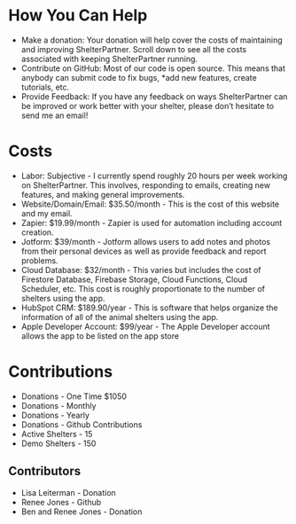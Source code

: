 # How You Can Help
* Make a donation: Your donation will help cover the costs of maintaining and improving ShelterPartner. Scroll down to see all the costs associated with keeping ShelterPartner running.
* Contribute on GitHub: Most of our code is open source. This means that anybody can submit code to fix bugs, *add new features, create tutorials, etc.
* Provide Feedback: If you have any feedback on ways ShelterPartner can be improved or work better with your shelter, please don’t hesitate to send me an email!
# Costs
* Labor: Subjective - I currently spend roughly 20 hours per week working on ShelterPartner. This involves, responding to emails, creating new features, and making general improvements.
* Website/Domain/Email: $35.50/month - This is the cost of this website and my email.
* Zapier: $19.99/month - Zapier is used for automation including account creation.
* Jotform: $39/month - Jotform allows users to add notes and photos from their personal devices as well as provide feedback and report problems.
* Cloud Database: $32/month - This varies but includes the cost of Firestore Database, Firebase Storage, Cloud Functions, Cloud Scheduler, etc. This cost is roughly proportionate to the number of shelters using the app.
* HubSpot CRM: $189.90/year - This is software that helps organize the information of all of the animal shelters using the app.
* Apple Developer Account: $99/year - The Apple Developer account allows the app to be listed on the app store
# Contributions
* Donations - One Time
$1050
* Donations - Monthly
* Donations - Yearly
* Donations - Github Contributions
* Active Shelters - 15
* Demo Shelters - 150
## Contributors
* Lisa Leiterman - Donation
* Renee Jones - Github
* Ben and Renee Jones - Donation
